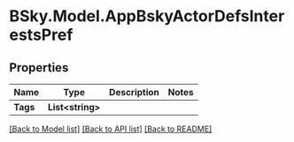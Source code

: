 # BSky.Model.AppBskyActorDefsInterestsPref

## Properties

Name | Type | Description | Notes
------------ | ------------- | ------------- | -------------
**Tags** | **List&lt;string&gt;** |  | 

[[Back to Model list]](../README.md#documentation-for-models) [[Back to API list]](../README.md#documentation-for-api-endpoints) [[Back to README]](../README.md)


